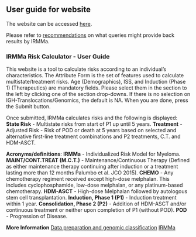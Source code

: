 ## User guide for website

The website can be accessed [here](https://irmma-risk-calculator.miami.edu).

Please refer to [recommendations](recommendations.pdf) on what queries might provide back results by IRMMa.

### IRMMa Risk Calculator - User Guide

This website is a tool to calculate risks according to an individual’s characteristics. The Attribute Form is the set of features used to calculate multistate/treatment risks. Age (Demographics), ISS, and Induction (Phase 1) (Therapeutics) are mandatory fields. Please select them in the section to the left by clicking one of the section drop-downs. If there is no selection on IGH-Translocations/Genomics, the default is NA. When you are done, press the Submit button.

Once submitted, IRMMa calculates risks and the following is displayed:
**State Risk** - Multistate risks from start of P1 up until 5 years.
**Treatment** - Adjusted Risk - Risk of POD or death at 5 years based on selected and alternative first-line treatment combinations and P2 treatments, C.T. and HDM-ASCT.

**Acronyms/definitions**:
**IRMMa** - Individualized Risk Model for Myeloma.
**MAINT/CONT.TREAT (M.C.T.)** - Maintenance/Continuous Therapy (Defined as either maintenance therapy continuing after induction or a treatment lasting more than 12 months Palumbo et al. JCO 2015).
**CHEMO** - Any chemotherapy regiment received except high-dose melphalan. This includes cyclophosphamide, low-dose melphalan, or any platinum-based chemotherapy.
**HDM-ASCT** - High-dose Melphalan followed by autologous stem cell transplantation.
**Induction, Phase 1 (P1)** - Induction treatment within 1 year.
**Consolidation, Phase 2 (P2)** - Addition of HDM-ASCT and/or continuous treatment or neither upon completion of P1 (without POD).
**POD** - Progression of Disease.

**More Information**
[Data preparation and genomic classification](https://github.com/UM-Myeloma-Genomics/GCP_MM/tree/main/genomic)
[IRMMa](https://github.com/UM-Myeloma-Genomics/GCP_MM/tree/main/prognostication)
